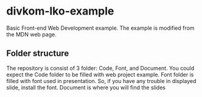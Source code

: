 # divkom-lko-example
Basic Front-end Web Development example. The example is modified from the MDN web page.

## Folder structure
The repository is consist of 3 folder: Code, Font, and Document.
You could expect the Code folder to be filled with web project example.
Font folder is filled with font used in presentation. So, if you have any trouble in displayed slide, install the font.
Document is where you will find the slides
